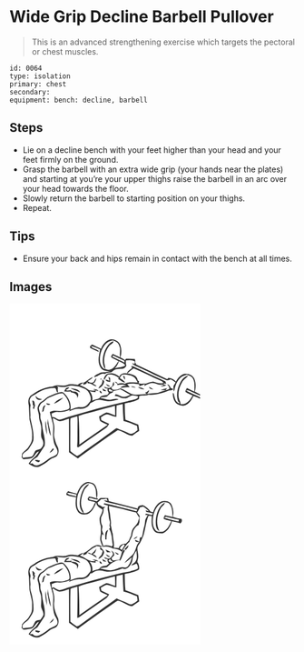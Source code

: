 # Wide Grip Decline Barbell Pullover
> This is an advanced strengthening exercise which targets the pectoral or chest muscles.

``` 
id: 0064 
type: isolation 
primary: chest 
secondary:  
equipment: bench: decline, barbell 
``` 

## Steps

 - Lie on a decline bench with your feet higher than your head and your feet firmly on the ground.
 - Grasp the barbell with an extra wide grip (your hands near the plates) and starting at you’re your upper thighs raise the barbell in an arc over your head towards the floor.
 - Slowly return the barbell to starting position on your thighs.
 - Repeat.

## Tips

 - Ensure your back and hips remain in contact with the bench at all times.

## Images

<svg width="336" height="300" viewBox="0 0 252 225" xmlns="http://www.w3.org/2000/svg">
  <g fill="#FFF">
    <path d="M0 0h252v119.81c-2.3-1.3-4.67-2.48-7.01-3.68 1.68-5.46 1.55-11.41-.49-16.74-1.94-5.03-7.97-7.35-13.02-6.76-5.32 1.14-9 5.7-11.45 10.27-2.64-2.86-6.13-4.7-10.06-4.81-.35.41-1.06 1.22-1.42 1.63-13.71-6.24-27.23-12.85-40.9-19.2-.71-1.39-1.44-2.78-2.18-4.15.01.77.04 2.32.06 3.09-1.18-.24-2.36-.47-3.54-.7 2.61 3.16 6.68 4.21 10.22 5.91 4.6 2.17 9.36 4.01 13.87 6.37 6.73 3.81 13.96 6.62 20.97 9.88 2.03 1.17 4.14-.43 6.13-.89 2.23 1.19 4.35 2.57 6.42 4.02-.85 1.55-1.71 3.1-2.74 4.54-.22 2.47-.01 4.94.23 7.4l1.08-1.96c.99-6.18 3.54-12.34 8.3-16.55 2.3-2.09 5.38-2.85 8.25-3.79 2.69 1.37 6.18 2.04 7.63 5.01 3.11 5.27 2.14 11.6 2.03 17.42-3.26-1.57-6.54-3.11-9.79-4.69-.88 1.53-2.13 3.06-1.95 4.94 2.91 2.05 6.25 3.36 9.49 4.77-3.07 5.93-8.21 12.66-15.77 11.54-.36-1.4-.68-2.82-1.08-4.21-3.79-7.72-1.36-17.08 2.7-24.21 1.84-3.87 5.88-5.78 8.38-9.11-4.89.63-8.14 4.72-10.39 8.75-4.2 7.56-5.99 16.89-3.01 25.21.92.72 1.74 1.56 2 2.74-6.22-1.62-6.41-8.65-8.04-13.61l-.99-.24c.03 5.18 1.08 11.16 5.54 14.42 3.24 1.6 7.1 3.19 10.7 1.76 5.45-2.06 8.84-7.19 11-12.36 2.98 1.12 5.95 2.27 8.83 3.64V225H0V0m120.99 59.54c-4.06-1.6-7.84-3.82-11.87-5.45-.93.71-1.77 1.51-2.63 2.3l.08 2.08c3.64 1.77 7.31 3.46 11 5.13.16-.13.47-.41.63-.54-2.42-3.43-8.17-2.82-10.43-6.79 4.36.21 8.06 2.74 12.04 4.25-.91 3.5-1.33 7.1-1.95 10.66-.47 5.65.42 12.16 5.12 15.94 3.76 1.95 7.98 2.58 12.11 1.58-2.97.86-6.04 1.37-9.08 1.92-2.38.11-4.9-.12-7.04 1.13-2.64 1.45-5.88 2.45-7.41 5.25 5.38-.13 8.92-6.2 14.56-4.2 3.06-2.42 7.51-.59 10.2-3.48 3.63-3.6 9.17-2.98 13.83-3.38 1.9-.62 3.49-2.15 4.38-3.93-.66-2.27-.85-4.62-.59-6.97 4.23-.7 9.1-.95 12.65 1.89-.21-.97-.61-2.92-.81-3.89-3.87-.13-7.75-.37-11.63-.22-.4.44-1.21 1.32-1.62 1.76-1.75-1.46-3.77-2.53-5.83-3.49 1.66-5.41 1.5-11.33-.37-16.67-1.7-5.04-7.49-7.37-12.43-7.34-6.29 1.27-10.57 6.83-12.91 12.46m39.91 23.05c.3.6.9 1.8 1.2 2.39-2.46 2.18-6.05 3.69-6.8 7.22-3.74-.74-8.87.12-9.92 4.43-4.58-4.19-12.09-6.45-17.65-2.91-1.36 1.92-3.97 4.61-2.38 7.06 1.65-2.24 2.5-5.23 4.77-6.94 5.22-1.15 10.72.95 14.59 4.47-.34.28-1.02.83-1.36 1.11 3.29 1.4 5.71 4.61 9.44 4.91-1.3-3.03-4.46-4.4-7.02-6.14 1.15-2 2.34-5.04 5.21-4.61 4.97.14 10.41.77 14.37 4.09 1.79 1.77 2.9 4.1 4.01 6.33-5.62.39-11.73-1.24-16.86 1.76-3.11-1.15-6.37-.68-9.46.27-.2-2.25-2.27-2.74-4.12-2.98 1.13.91 2.32 1.74 3.55 2.53.02.48.05 1.45.06 1.93 4-.52 8.73-1.34 12.22 1.12-3.1-.92-6.19.1-8.33 2.45 4.19-.25 8.31-1.26 12.54-.78-1.07-1.39-2.23-2.7-3.38-4.02 5.26-1.4 10.79-.7 16.07.22l-.2 2.5c2.47-.85 4.96-1.68 7.35-2.75-.13.62-.39 1.88-.52 2.5 3.06-1.7 6.2-3.49 9.75-3.86 4.74-.91 8.86 3.5 13.65 1.86.75.37 1.49.76 2.22 1.16-1.1.16-3.3.49-4.4.66 2.5 1.97 5.73-.04 8.2-1.1-1.61-.28-3.23-.55-4.68-1.35l2.29-.67 2.05.45c-.45-1.11-.88-2.22-1.29-3.34-13.9-6.24-27.62-12.85-41.42-19.29-1.15-.65-2.48-.66-3.75-.68m-10.72 12.58c.6 1.85.89 3.98 2.67 5.12-.17-1.45-.41-2.88-.67-4.31-.5-.2-1.5-.61-2-.81m-52.22 9.02c-.15.74-.45 2.22-.61 2.97 1.41-.47 2.81-.93 4.23-1.38.37-.69 1.11-2.08 1.48-2.78l.24 2.28c4.6-.89 7.57 3.49 11.84 3.89-1-2.09-3.48-2.44-4.95-3.85.56-.25 1.67-.74 2.23-.99 1.2-1.77 1.98-3.78 2.5-5.86-1.6 1.19-2.58 2.92-3.35 4.71-2.53 2.52-5.82 1.07-8.11-.97 2.62-1.24 5.02-2.97 6.86-5.23-4.67 1.36-7.81 5.54-12.36 7.21m32.82-7.72c.41 1.77.84 3.54 1.29 5.3-1.69-.58-3.33-1.35-5.11-1.65.73 2.77 3.74 3.04 6.12 3.33 0-1.78-.02-3.55-.04-5.32-.57-.42-1.7-1.25-2.26-1.66m-10.51 2.64c.12 3.34 2.96-1.52 0 0m2.48.82c.49 2.37-.24 4.67-1.26 6.77-1.48 1.64-3.54 2.96-3.79 5.36 3.36-1.71 6.25-4.32 7.27-8.07.89-1.9-1.12-2.98-2.22-4.06m-32.55 7.25c-4.7-.4-9.63-1.72-14.17.24-6.23 2.18-13.19-1.48-19.06 2.14-5.42.17-10.58 1.97-15.6 3.87-5.07 1.88-9.1 5.58-13.74 8.23-3.03 3.45-3.35 8.62-2.06 12.91.41 6.17.44 12.4.89 18.58 1.41 7.59 4.15 15.04 3.34 22.88.51 5.65-2.77 10.51-5.9 14.88-2.44 2.47-5.39 4.44-7.37 7.37-.1 1.58-.25 3.16-.44 4.74.76.82 1.53 1.64 2.31 2.46 3.49-.46 7.03-.73 10.45-1.57 4.7-1.31 5.1-7.69 9.9-8.97-2.72 6.92-10.19 9.9-13.47 16.36 3.33 1.89 6.66 4.53 10.7 4.31 3.45.36 6.04-2.22 8.93-3.62 3.49-1.71 6.27-4.48 9.4-6.73 2.44-1.76 5.67-2 8.01-3.89 3.31-3.62 3.27-9.44.81-13.52-1.92-3.43-2.76-7.3-3.81-11.05-1.37-4.87.55-9.87-.21-14.8-.18-3.68-1.79-7.15-1.92-10.82 3.63.98 6.69 4.59 10.8 3.89 3.62-.7 7.02-2.24 10.58-3.2.05 14.73.09 29.46.06 44.19 3.86 2.89 7.91 5.53 11.8 8.38 1.85-1.78 3.91-3.31 6.01-4.79 15.45-10.99 30.8-22.17 46.62-32.61 6.85.96 12.23 6.83 19.22 7.34 2.94-2.26 6.09-4.24 9.17-6.3-.16-2.8-.6-5.56-1.15-8.3-5.64-2.28-11.32-4.46-17-6.62-.78-7.08-.73-14.21-.92-21.32 6.42-1.43 13.22-2.34 18.85-5.98.06-1.23.11-2.46.16-3.69 3.94-1.96 8.52.15 12.36-1.96 9.42.96 18.74-2.11 27.38-5.56 1.56-.18 3.23-.1 4.66-.86 1.25-1.9-1.29-1.72-2.48-2.18-1.21-2.03-1.92-4.95-4.78-5.08.71.97 1.44 1.93 2.18 2.87.22.74.65 2.23.86 2.98a143.7 143.7 0 0 1-5.19 2.07c.63-.95 1.28-1.88 1.95-2.8-2.84.76-5.68 1.5-8.49 2.38 2.24.72 4.64-.45 6.8.61-3.6.7-7.02 2.04-10.53 3.03-4.77.41-9.54.85-14.3 1.35 1.51-1.22 2.61-2.81 2.85-4.77-1.73 1.34-3.39 2.82-5.49 3.52.66.43 1.99 1.29 2.66 1.71-6.87-.45-13.89 1.84-20.61-.31-4.84-2.44-9.36-5.49-14.45-7.43-3.35 1.71-7.02 2.53-10.75 1.67-.52-1-1.03-2-1.54-3.01 1.82-.28 2.63-1.98 3.82-3.12-.07-1.41-.18-2.83-.34-4.23-1.41 1.55-1.6 3.68-1.93 5.64-1.09.73-2.14 1.49-3.2 2.25-2.64 1.51-5.37-1.09-8.13-1.1 1.29 1.58 3.03 2.48 5.11 2.28-.79 2.07 0 4.12 1.64 5.52-.73.97-1.43 1.95-2.12 2.94-3.69.56-8.61.39-10.49 4.32-2.89 1.63-6.52 1.49-9.47 3.17.97-4.52-.73-8.94-3.41-12.51 2.55.61 5.12 1.22 7.75 1.29.06-.58.2-1.73.27-2.31.94.17 2.84.5 3.78.67-1.85-2.09-4.96-3.04-7.59-1.94l3.79.91c-2.66 1.71-5.73.13-8.6.11-3.88-2.72-8-5.14-12.43-6.87 1.73-.89 3.39-1.89 4.93-3.09-2.89-.22-5.48 1.1-7.66 2.85m37.28-1.28c1.05 2.05 3.06 4.27 5.54 3-1.81-1.07-3.64-2.1-5.54-3m33.03 3.48c1.75 1.49 4.18 1.25 6.32 1.46-1.74-1.65-4.08-1.72-6.32-1.46m9.38.74c2.18 2.3 5.3 3.16 8.42 2.86-2.44-1.8-5.53-2.23-8.42-2.86m14.5-.33c.67 2.79 3.61 3.13 5.98 3.37-1.87-1.34-3.88-2.45-5.98-3.37m-61.68 2.22c.43 1.01.87 2.02 1.31 3.03 1.41.21 2.83.4 4.25.54-1.57-1.58-3.59-2.57-5.56-3.57m-3.63 3.08c-.38 1.45 1.35 3.51 2.86 3.26.56-1.41-1.44-3.52-2.86-3.26z"/>
    <path d="M136.26 48.56c3.95.91 8.09 3.14 8.91 7.49 2.22 4.78-.14 9.91 1.14 14.81-3.32-1.38-6.57-2.92-9.82-4.46-1.13 1.37-2.84 2.82-1.71 4.72 2.92 1.87 6.16 3.2 9.25 4.75-2.98 4.28-5.56 9.64-11.03 11.16-2.2 1.04-4.38-.19-6.47-.85.19-2.53-.68-4.93-1.15-7.38-1.05-8.14 1.46-16.54 6.46-22.99 1.74-2.3 5.56-2.99 5.69-6.3-6.01 1.86-9.22 7.67-11.71 12.99-2.89 7.62-4.24 17 .63 24.12-4.52-1.46-6.39-6.34-6.85-10.65-.65-7.77 1.78-15.76 6.66-21.85 2.56-2.9 6.11-5.08 10-5.56z"/>
    <path d="M136.55 70.32c-1.66-1.59 1.09-2.03 2.08-1.19 4.35 2.16 8.75 4.24 13.22 6.17.04.63.14 1.87.18 2.5-5.07-2.67-10.4-4.83-15.48-7.48zM144.57 75.98c2.95 1.62 6.6 2.45 8.48 5.51-4.16 2.78-9.4 2.15-13.9 4.04 2.55-2.68 4.62-5.9 5.42-9.55zM155.76 92.14c2.62-2.43 5.35-4.78 8.42-6.63 12.16 4.99 23.84 11.15 35.92 16.37 1.44.51 2.61 1.48 3.32 2.84-4.63 1.58-9-.59-13.39-1.76-3.25.4-6.43 1.33-9.43 2.64-3.34-.4-6.75.77-9.96-.59.73-1.53 1.25-3.14-1.14-3.39-.23-7.05-8.28-8.45-13.74-9.48zM77.33 108.96c4.75-1.84 9.89-.08 14.71.56 4.27 1.88 9.64 2.75 12.25 7.05 2.2 3.58 4.18 7.94 2.53 12.15-2.14 2.2-3.64 5.09-6.39 6.64-3.18 2.05-7.09.91-10.61 1.58-3.18.73-6.22 1.97-9.29 3.07 1.45-7.44-1.96-15.03-6.98-20.41-1.3-1.44-2.83-3.25-4.98-2.99-5.74.81-10.96 3.49-16.25 5.69-3.9 1.5-6.25 5.24-9.97 7.04-3.29 1.58-4.62 5.34-5.38 8.65.11 3.8 2.18 7.24 2.01 11.07.01 5.51 3.09 10.46 3.05 15.97 0 4.62-1.38 9.57 1.05 13.84 2.03 3.36 2.48 7.75-.43 10.76-1.41 3.63-5.8 2.59-8.46 4.59-1.74 2.36-2.24 5.54-4.48 7.55-3.94 1.25-8.18.92-12.23 1.64-.1-1.33-.3-2.65-.23-3.99 1.92-3.71 6.61-4.79 8.66-8.39 1.98-3.41 4.57-6.57 5.67-10.4 1.04-10.42-2.2-20.52-4.19-30.6.75-5.37-.94-10.72.51-16.03-.92-3-2.2-6.18-.35-9.14 1.11-3.01 4.72-3.59 7-5.46 7.34-5.19 16.3-8.19 25.32-7.96 2.6 1.21 1.41 5.12 4.22 6.07.01-1.8-.14-3.59-.45-5.37.24-.21.71-.64.95-.85-.47-.49-1.41-1.48-1.88-1.97 4.81.42 10.01 1.71 14.62-.36m-2.12 2.15c-1.57 1.18-2.17 3.14-2.98 4.84 2.87.16 5.75.2 8.63 0l.48 1.16c4.4.2 9.23 2.95 8.23 8 .95-2.34 2.61-5.6-.01-7.51-2.19-2.82-6.77-.14-8.39-3.4-2.19.04-4.78 1.27-6.62-.47 1.92-.5 3.65-1.42 4.57-3.25-1.31.16-2.63.29-3.91.63m5.53.5c3.82 2.62 8.55 3.54 12.7 5.59-1.98-4.81-8.33-4.67-12.7-5.59m-46.17 10.04c-.31 4.37 4.81 7.21 8.23 4.31-3.3-.3-6.33-1.45-8.23-4.31m-4.48 6.28c.35 2.13.81 4.26.79 6.44.28-.05.84-.13 1.12-.17-.46 1.66-1.89 4.15.36 5.18.45-1.71.88-3.42 1.35-5.12-.11-.36-.34-1.08-.46-1.44.06-2.02-.61-5.02-3.16-4.89zM131.42 113.13c.39-.05 1.16-.16 1.54-.21 1.26.83 2.54 1.64 3.84 2.41-1.9 1.43-6.95 1.01-5.38-2.2z"/>
    <path d="M137.21 115.38c2.95-.96 6.25-.82 8.96-2.49 4.69 2.23 8.94 5.25 13.58 7.57-2.85 1.12-5.63 2.96-8.84 2.5-3.94.18-6.92-3.08-10.8-3.28-.25.54-.75 1.62-1.01 2.16 4.64-.5 8.19 3.55 12.85 3.08 4.69.95 7.55-4.71 12.16-3.68 1.91.22 3.78.63 5.66 1l-.24 2.26c-4.02 2.78-9.09 2.65-13.56 4.27-25.91 5.62-51.49 12.72-76.87 20.37-4.37 1.38-8.58 3.48-13.17 4.01-3.51-.3-5.98-4.07-9.68-3.35-.28-1.55-.51-3.11-.72-4.67 2.75-.97 5.49-2.49 8.51-2.15 5.41.46 10.87-.62 15.76-2.95l-.88 2.12c4.39-2.09 9.12-3.58 14.04-3.29 5.39.16 11.73-2.08 13.77-7.48 3.33-.8 5.68-3.74 9.22-4 5.12-1.57 9.88 1.87 14.99 1.43 4.54.08 8.87-1.38 13.26-2.31-3.27-1.84-6.83-.04-10.23.25-4.73.8-9.12-1.68-13.78-1.99 1.13-1.85 4.75-1.08 6.85-1.74 2.25.22 3.16-2.06 4.71-3.19 1.36-1.24 3.11-1.89 4.78-2.58l.68-1.87zM233.28 114.56c2.94-.94 5.56.89 8.1 2.06 3.45 1.76 7.07 3.13 10.62 4.68v2.38c-6.16-3.21-12.73-5.6-18.72-9.12z"/>
    <path d="M52.06 124.1c5.93-2.44 11.71-5.82 18.32-5.85 4.74 4.71 8.67 10.95 8.92 17.77.58 3.73-3.85 3.94-6.38 4.88-6.46 2.27-13.66-1.57-19.73 2.12 1.17 5.45 3.05 10.72 4.21 16.17 1.12 5.2-.32 10.48.18 15.72.34 4.42.7 8.99 2.91 12.95 1.65 3.23 4.36 6.98 2.18 10.65-3.13 3.37-8.19 3.8-11.63 6.8-3.08 2.68-6.51 4.87-10.21 6.59-3.12 2.01-8.03 2.51-10.23-1.04-.84.09-2.52.27-3.36.35 1.76-4.27 6.2-6.49 9.78-9.05 3.08-4.88 6.2-9.74 9.4-14.55 1.69-9.78-2.95-18.92-3.39-28.57.02-2.52-1.42-4.66-2.04-7.03-.36-2.18-.17-4.4-.11-6.59-1.2-2.57-1.86-5.32-2.1-8.13 1.39-2.36 2-5.52 4.66-6.83 3.3-1.55 5.28-4.9 8.62-6.36m6.62 7.9c4.84-1.23 8.78-4.71 12.5-7.89-4.77 1.29-9.46 3.96-12.5 7.89m-10.16-.33c.72 2.61 3.9 2.56 5.59 1.01-1.84-.39-3.66-1.32-5.59-1.01M43 143c.51-.28 1.51-.83 2.02-1.1.43-2.77 1.1-5.49 2.68-7.85-4.46.48-3.51 5.77-4.7 8.95m7.87 9.01c-.27 1.95-.48 3.9-.65 5.86 1.48 5.56 1.25 11.8 4.48 16.76-.73-7.62-3.51-14.92-3.83-22.62m-3.4 2.61c-.6 6.25.36 12.51 2.16 18.49-.31-6.18-.78-12.47-2.16-18.49m9.75 36.51c-1.35 1.99-2.92 3.81-4.39 5.72 2.53-.86 4.38-2.79 5.86-4.94-.37-.2-1.1-.59-1.47-.78m-23.42 15.2c.39 2.17 2.86 2.23 4.42 3.15.81-.7 1.63-1.41 2.44-2.13-2.23-.7-4.53-1.11-6.86-1.02zM141.63 134.53c2.61-.86 5.32-1.35 7.98-2.02.25 7.46.6 14.93 1.15 22.36 6.2 1.24 11.86 4.26 17.81 6.34.24 1.91.63 3.82.64 5.76-3.33 2.43-7.6 6.72-11.92 3.9-4.74-2.58-10.04-3.81-14.83-6.27-1.07-.75-2.1.39-2.96.9-13.48 9.94-27.09 19.69-40.82 29.27-3.16 2.18-5.85 5.18-9.67 6.23-2.83-2.13-5.98-3.89-8.51-6.37-.37-9.85 0-19.75-.11-29.62.12-4.47-.3-8.97.26-13.42 2.7-1.65 5.98-1.99 8.95-2.98.73 5.11.22 10.27.28 15.41-.19 8.38.19 16.77-.52 25.13l1.78.32c12.08-8.75 24.46-17.1 36.7-25.64 1.94-1.19 2.75-3.39 3.86-5.25-3.54-1.46-6.96-3.14-10.39-4.81-.18-1.24-.32-2.47-.42-3.7 2.51-1.58 5.06-3.61 8.07-3.99 4.18.78 8.03 2.91 12.32 3.31.16-4.95-.04-9.92.35-14.86z"/>
    <path d="M117.57 140.79c7.23-2.04 14.6-3.6 21.76-5.89.35 4.22.33 8.45.35 12.68-3.83-1.28-7.52-3.37-11.54-3.87-3.41 1.35-6.41 3.52-9.64 5.22.31 2.01.44 4.1 1.28 5.98 3.02 2.26 6.71 3.39 10.05 5.07-12.49 8.68-25 17.32-37.47 26.03-.06-12.58-.03-25.16-1.11-37.7 8.51-3.41 17.59-4.84 26.32-7.52z"/>
  </g>
  <g fill="#333">
    <path d="M120.99 59.54c2.34-5.63 6.62-11.19 12.91-12.46 4.94-.03 10.73 2.3 12.43 7.34 1.87 5.34 2.03 11.26.37 16.67 2.06.96 4.08 2.03 5.83 3.49.41-.44 1.22-1.32 1.62-1.76 3.88-.15 7.76.09 11.63.22.2.97.6 2.92.81 3.89-3.55-2.84-8.42-2.59-12.65-1.89-.26 2.35-.07 4.7.59 6.97-.89 1.78-2.48 3.31-4.38 3.93-4.66.4-10.2-.22-13.83 3.38-2.69 2.89-7.14 1.06-10.2 3.48-5.64-2-9.18 4.07-14.56 4.2 1.53-2.8 4.77-3.8 7.41-5.25 2.14-1.25 4.66-1.02 7.04-1.13 3.04-.55 6.11-1.06 9.08-1.92-4.13 1-8.35.37-12.11-1.58-4.7-3.78-5.59-10.29-5.12-15.94.62-3.56 1.04-7.16 1.95-10.66-3.98-1.51-7.68-4.04-12.04-4.25 2.26 3.97 8.01 3.36 10.43 6.79-.16.13-.47.41-.63.54-3.69-1.67-7.36-3.36-11-5.13l-.08-2.08c.86-.79 1.7-1.59 2.63-2.3 4.03 1.63 7.81 3.85 11.87 5.45m15.27-10.98c-3.89.48-7.44 2.66-10 5.56-4.88 6.09-7.31 14.08-6.66 21.85.46 4.31 2.33 9.19 6.85 10.65-4.87-7.12-3.52-16.5-.63-24.12 2.49-5.32 5.7-11.13 11.71-12.99-.13 3.31-3.95 4-5.69 6.3-5 6.45-7.51 14.85-6.46 22.99.47 2.45 1.34 4.85 1.15 7.38 2.09.66 4.27 1.89 6.47.85 5.47-1.52 8.05-6.88 11.03-11.16-3.09-1.55-6.33-2.88-9.25-4.75-1.13-1.9.58-3.35 1.71-4.72 3.25 1.54 6.5 3.08 9.82 4.46-1.28-4.9 1.08-10.03-1.14-14.81-.82-4.35-4.96-6.58-8.91-7.49m.29 21.76c5.08 2.65 10.41 4.81 15.48 7.48-.04-.63-.14-1.87-.18-2.5-4.47-1.93-8.87-4.01-13.22-6.17-.99-.84-3.74-.4-2.08 1.19m8.02 5.66c-.8 3.65-2.87 6.87-5.42 9.55 4.5-1.89 9.74-1.26 13.9-4.04-1.88-3.06-5.53-3.89-8.48-5.51z"/>
    <path d="M165.47 76.37c.74 1.37 1.47 2.76 2.18 4.15 13.67 6.35 27.19 12.96 40.9 19.2.36-.41 1.07-1.22 1.42-1.63 3.93.11 7.42 1.95 10.06 4.81 2.45-4.57 6.13-9.13 11.45-10.27 5.05-.59 11.08 1.73 13.02 6.76 2.04 5.33 2.17 11.28.49 16.74 2.34 1.2 4.71 2.38 7.01 3.68v1.49c-3.55-1.55-7.17-2.92-10.62-4.68-2.54-1.17-5.16-3-8.1-2.06 5.99 3.52 12.56 5.91 18.72 9.12v1.78c-2.88-1.37-5.85-2.52-8.83-3.64-2.16 5.17-5.55 10.3-11 12.36-3.6 1.43-7.46-.16-10.7-1.76-4.46-3.26-5.51-9.24-5.54-14.42l.99.24c1.63 4.96 1.82 11.99 8.04 13.61-.26-1.18-1.08-2.02-2-2.74-2.98-8.32-1.19-17.65 3.01-25.21 2.25-4.03 5.5-8.12 10.39-8.75-2.5 3.33-6.54 5.24-8.38 9.11-4.06 7.13-6.49 16.49-2.7 24.21.4 1.39.72 2.81 1.08 4.21 7.56 1.12 12.7-5.61 15.77-11.54-3.24-1.41-6.58-2.72-9.49-4.77-.18-1.88 1.07-3.41 1.95-4.94 3.25 1.58 6.53 3.12 9.79 4.69.11-5.82 1.08-12.15-2.03-17.42-1.45-2.97-4.94-3.64-7.63-5.01-2.87.94-5.95 1.7-8.25 3.79-4.76 4.21-7.31 10.37-8.3 16.55l-1.08 1.96c-.24-2.46-.45-4.93-.23-7.4 1.03-1.44 1.89-2.99 2.74-4.54-2.07-1.45-4.19-2.83-6.42-4.02-1.99.46-4.1 2.06-6.13.89-7.01-3.26-14.24-6.07-20.97-9.88-4.51-2.36-9.27-4.2-13.87-6.37-3.54-1.7-7.61-2.75-10.22-5.91 1.18.23 2.36.46 3.54.7-.02-.77-.05-2.32-.06-3.09z"/>
    <path d="M160.9 82.59c1.27.02 2.6.03 3.75.68 13.8 6.44 27.52 13.05 41.42 19.29.41 1.12.84 2.23 1.29 3.34l-2.05-.45-2.29.67c1.45.8 3.07 1.07 4.68 1.35-2.47 1.06-5.7 3.07-8.2 1.1 1.1-.17 3.3-.5 4.4-.66-.73-.4-1.47-.79-2.22-1.16-4.79 1.64-8.91-2.77-13.65-1.86-3.55.37-6.69 2.16-9.75 3.86.13-.62.39-1.88.52-2.5-2.39 1.07-4.88 1.9-7.35 2.75l.2-2.5c-5.28-.92-10.81-1.62-16.07-.22 1.15 1.32 2.31 2.63 3.38 4.02-4.23-.48-8.35.53-12.54.78 2.14-2.35 5.23-3.37 8.33-2.45-3.49-2.46-8.22-1.64-12.22-1.12-.01-.48-.04-1.45-.06-1.93-1.23-.79-2.42-1.62-3.55-2.53 1.85.24 3.92.73 4.12 2.98 3.09-.95 6.35-1.42 9.46-.27 5.13-3 11.24-1.37 16.86-1.76-1.11-2.23-2.22-4.56-4.01-6.33-3.96-3.32-9.4-3.95-14.37-4.09-2.87-.43-4.06 2.61-5.21 4.61 2.56 1.74 5.72 3.11 7.02 6.14-3.73-.3-6.15-3.51-9.44-4.91.34-.28 1.02-.83 1.36-1.11-3.87-3.52-9.37-5.62-14.59-4.47-2.27 1.71-3.12 4.7-4.77 6.94-1.59-2.45 1.02-5.14 2.38-7.06 5.56-3.54 13.07-1.28 17.65 2.91 1.05-4.31 6.18-5.17 9.92-4.43.75-3.53 4.34-5.04 6.8-7.22-.3-.59-.9-1.79-1.2-2.39m-5.14 9.55c5.46 1.03 13.51 2.43 13.74 9.48 2.39.25 1.87 1.86 1.14 3.39 3.21 1.36 6.62.19 9.96.59 3-1.31 6.18-2.24 9.43-2.64 4.39 1.17 8.76 3.34 13.39 1.76-.71-1.36-1.88-2.33-3.32-2.84-12.08-5.22-23.76-11.38-35.92-16.37-3.07 1.85-5.8 4.2-8.42 6.63z"/>
    <path d="M150.18 95.17c.5.2 1.5.61 2 .81.26 1.43.5 2.86.67 4.31-1.78-1.14-2.07-3.27-2.67-5.12zM97.96 104.19c4.55-1.67 7.69-5.85 12.36-7.21-1.84 2.26-4.24 3.99-6.86 5.23 2.29 2.04 5.58 3.49 8.11.97.77-1.79 1.75-3.52 3.35-4.71-.52 2.08-1.3 4.09-2.5 5.86-.56.25-1.67.74-2.23.99 1.47 1.41 3.95 1.76 4.95 3.85-4.27-.4-7.24-4.78-11.84-3.89l-.24-2.28c-.37.7-1.11 2.09-1.48 2.78-1.42.45-2.82.91-4.23 1.38.16-.75.46-2.23.61-2.97zM130.78 96.47c.56.41 1.69 1.24 2.26 1.66.02 1.77.04 3.54.04 5.32-2.38-.29-5.39-.56-6.12-3.33 1.78.3 3.42 1.07 5.11 1.65-.45-1.76-.88-3.53-1.29-5.3zM120.27 99.11c2.96-1.52.12 3.34 0 0zM122.75 99.93c1.1 1.08 3.11 2.16 2.22 4.06-1.02 3.75-3.91 6.36-7.27 8.07.25-2.4 2.31-3.72 3.79-5.36 1.02-2.1 1.75-4.4 1.26-6.77z"/>
    <path d="M90.2 107.18c2.18-1.75 4.77-3.07 7.66-2.85-1.54 1.2-3.2 2.2-4.93 3.09 4.43 1.73 8.55 4.15 12.43 6.87 2.87.02 5.94 1.6 8.6-.11l-3.79-.91c2.63-1.1 5.74-.15 7.59 1.94-.94-.17-2.84-.5-3.78-.67-.07.58-.21 1.73-.27 2.31-2.63-.07-5.2-.68-7.75-1.29 2.68 3.57 4.38 7.99 3.41 12.51 2.95-1.68 6.58-1.54 9.47-3.17 1.88-3.93 6.8-3.76 10.49-4.32.69-.99 1.39-1.97 2.12-2.94-1.64-1.4-2.43-3.45-1.64-5.52-2.08.2-3.82-.7-5.11-2.28 2.76.01 5.49 2.61 8.13 1.1 1.06-.76 2.11-1.52 3.2-2.25.33-1.96.52-4.09 1.93-5.64.16 1.4.27 2.82.34 4.23-1.19 1.14-2 2.84-3.82 3.12.51 1.01 1.02 2.01 1.54 3.01 3.73.86 7.4.04 10.75-1.67 5.09 1.94 9.61 4.99 14.45 7.43 6.72 2.15 13.74-.14 20.61.31-.67-.42-2-1.28-2.66-1.71 2.1-.7 3.76-2.18 5.49-3.52-.24 1.96-1.34 3.55-2.85 4.77 4.76-.5 9.53-.94 14.3-1.35 3.51-.99 6.93-2.33 10.53-3.03-2.16-1.06-4.56.11-6.8-.61 2.81-.88 5.65-1.62 8.49-2.38-.67.92-1.32 1.85-1.95 2.8a143.7 143.7 0 0 0 5.19-2.07c-.21-.75-.64-2.24-.86-2.98-.74-.94-1.47-1.9-2.18-2.87 2.86.13 3.57 3.05 4.78 5.08 1.19.46 3.73.28 2.48 2.18-1.43.76-3.1.68-4.66.86-8.64 3.45-17.96 6.52-27.38 5.56-3.84 2.11-8.42 0-12.36 1.96-.05 1.23-.1 2.46-.16 3.69-5.63 3.64-12.43 4.55-18.85 5.98.19 7.11.14 14.24.92 21.32 5.68 2.16 11.36 4.34 17 6.62.55 2.74.99 5.5 1.15 8.3-3.08 2.06-6.23 4.04-9.17 6.3-6.99-.51-12.37-6.38-19.22-7.34-15.82 10.44-31.17 21.62-46.62 32.61-2.1 1.48-4.16 3.01-6.01 4.79-3.89-2.85-7.94-5.49-11.8-8.38.03-14.73-.01-29.46-.06-44.19-3.56.96-6.96 2.5-10.58 3.2-4.11.7-7.17-2.91-10.8-3.89.13 3.67 1.74 7.14 1.92 10.82.76 4.93-1.16 9.93.21 14.8 1.05 3.75 1.89 7.62 3.81 11.05 2.46 4.08 2.5 9.9-.81 13.52-2.34 1.89-5.57 2.13-8.01 3.89-3.13 2.25-5.91 5.02-9.4 6.73-2.89 1.4-5.48 3.98-8.93 3.62-4.04.22-7.37-2.42-10.7-4.31 3.28-6.46 10.75-9.44 13.47-16.36-4.8 1.28-5.2 7.66-9.9 8.97-3.42.84-6.96 1.11-10.45 1.57-.78-.82-1.55-1.64-2.31-2.46.19-1.58.34-3.16.44-4.74 1.98-2.93 4.93-4.9 7.37-7.37 3.13-4.37 6.41-9.23 5.9-14.88.81-7.84-1.93-15.29-3.34-22.88-.45-6.18-.48-12.41-.89-18.58-1.29-4.29-.97-9.46 2.06-12.91 4.64-2.65 8.67-6.35 13.74-8.23 5.02-1.9 10.18-3.7 15.6-3.87 5.87-3.62 12.83.04 19.06-2.14 4.54-1.96 9.47-.64 14.17-.24m-12.87 1.78c-4.61 2.07-9.81.78-14.62.36.47.49 1.41 1.48 1.88 1.97-.24.21-.71.64-.95.85.31 1.78.46 3.57.45 5.37-2.81-.95-1.62-4.86-4.22-6.07-9.02-.23-17.98 2.77-25.32 7.96-2.28 1.87-5.89 2.45-7 5.46-1.85 2.96-.57 6.14.35 9.14-1.45 5.31.24 10.66-.51 16.03 1.99 10.08 5.23 20.18 4.19 30.6-1.1 3.83-3.69 6.99-5.67 10.4-2.05 3.6-6.74 4.68-8.66 8.39-.07 1.34.13 2.66.23 3.99 4.05-.72 8.29-.39 12.23-1.64 2.24-2.01 2.74-5.19 4.48-7.55 2.66-2 7.05-.96 8.46-4.59 2.91-3.01 2.46-7.4.43-10.76-2.43-4.27-1.05-9.22-1.05-13.84.04-5.51-3.04-10.46-3.05-15.97.17-3.83-1.9-7.27-2.01-11.07.76-3.31 2.09-7.07 5.38-8.65 3.72-1.8 6.07-5.54 9.97-7.04 5.29-2.2 10.51-4.88 16.25-5.69 2.15-.26 3.68 1.55 4.98 2.99 5.02 5.38 8.43 12.97 6.98 20.41 3.07-1.1 6.11-2.34 9.29-3.07 3.52-.67 7.43.47 10.61-1.58 2.75-1.55 4.25-4.44 6.39-6.64 1.65-4.21-.33-8.57-2.53-12.15-2.61-4.3-7.98-5.17-12.25-7.05-4.82-.64-9.96-2.4-14.71-.56m54.09 4.17c-1.57 3.21 3.48 3.63 5.38 2.2-1.3-.77-2.58-1.58-3.84-2.41-.38.05-1.15.16-1.54.21m5.79 2.25l-.68 1.87c-1.67.69-3.42 1.34-4.78 2.58-1.55 1.13-2.46 3.41-4.71 3.19-2.1.66-5.72-.11-6.85 1.74 4.66.31 9.05 2.79 13.78 1.99 3.4-.29 6.96-2.09 10.23-.25-4.39.93-8.72 2.39-13.26 2.31-5.11.44-9.87-3-14.99-1.43-3.54.26-5.89 3.2-9.22 4-2.04 5.4-8.38 7.64-13.77 7.48-4.92-.29-9.65 1.2-14.04 3.29l.88-2.12c-4.89 2.33-10.35 3.41-15.76 2.95-3.02-.34-5.76 1.18-8.51 2.15.21 1.56.44 3.12.72 4.67 3.7-.72 6.17 3.05 9.68 3.35 4.59-.53 8.8-2.63 13.17-4.01 25.38-7.65 50.96-14.75 76.87-20.37 4.47-1.62 9.54-1.49 13.56-4.27l.24-2.26c-1.88-.37-3.75-.78-5.66-1-4.61-1.03-7.47 4.63-12.16 3.68-4.66.47-8.21-3.58-12.85-3.08.26-.54.76-1.62 1.01-2.16 3.88.2 6.86 3.46 10.8 3.28 3.21.46 5.99-1.38 8.84-2.5-4.64-2.32-8.89-5.34-13.58-7.57-2.71 1.67-6.01 1.53-8.96 2.49m-85.15 8.72c-3.34 1.46-5.32 4.81-8.62 6.36-2.66 1.31-3.27 4.47-4.66 6.83.24 2.81.9 5.56 2.1 8.13-.06 2.19-.25 4.41.11 6.59.62 2.37 2.06 4.51 2.04 7.03.44 9.65 5.08 18.79 3.39 28.57-3.2 4.81-6.32 9.67-9.4 14.55-3.58 2.56-8.02 4.78-9.78 9.05.84-.08 2.52-.26 3.36-.35 2.2 3.55 7.11 3.05 10.23 1.04 3.7-1.72 7.13-3.91 10.21-6.59 3.44-3 8.5-3.43 11.63-6.8 2.18-3.67-.53-7.42-2.18-10.65-2.21-3.96-2.57-8.53-2.91-12.95-.5-5.24.94-10.52-.18-15.72-1.16-5.45-3.04-10.72-4.21-16.17 6.07-3.69 13.27.15 19.73-2.12 2.53-.94 6.96-1.15 6.38-4.88-.25-6.82-4.18-13.06-8.92-17.77-6.61.03-12.39 3.41-18.32 5.85m89.57 10.43c-.39 4.94-.19 9.91-.35 14.86-4.29-.4-8.14-2.53-12.32-3.31-3.01.38-5.56 2.41-8.07 3.99.1 1.23.24 2.46.42 3.7 3.43 1.67 6.85 3.35 10.39 4.81-1.11 1.86-1.92 4.06-3.86 5.25-12.24 8.54-24.62 16.89-36.7 25.64l-1.78-.32c.71-8.36.33-16.75.52-25.13-.06-5.14.45-10.3-.28-15.41-2.97.99-6.25 1.33-8.95 2.98-.56 4.45-.14 8.95-.26 13.42.11 9.87-.26 19.77.11 29.62 2.53 2.48 5.68 4.24 8.51 6.37 3.82-1.05 6.51-4.05 9.67-6.23 13.73-9.58 27.34-19.33 40.82-29.27.86-.51 1.89-1.65 2.96-.9 4.79 2.46 10.09 3.69 14.83 6.27 4.32 2.82 8.59-1.47 11.92-3.9-.01-1.94-.4-3.85-.64-5.76-5.95-2.08-11.61-5.1-17.81-6.34-.55-7.43-.9-14.9-1.15-22.36-2.66.67-5.37 1.16-7.98 2.02m-24.06 6.26c-8.73 2.68-17.81 4.11-26.32 7.52 1.08 12.54 1.05 25.12 1.11 37.7 12.47-8.71 24.98-17.35 37.47-26.03-3.34-1.68-7.03-2.81-10.05-5.07-.84-1.88-.97-3.97-1.28-5.98 3.23-1.7 6.23-3.87 9.64-5.22 4.02.5 7.71 2.59 11.54 3.87-.02-4.23 0-8.46-.35-12.68-7.16 2.29-14.53 3.85-21.76 5.89z"/>
    <path d="M127.48 105.9c1.9.9 3.73 1.93 5.54 3-2.48 1.27-4.49-.95-5.54-3zM160.51 109.38c2.24-.26 4.58-.19 6.32 1.46-2.14-.21-4.57.03-6.32-1.46zM75.21 111.11c1.28-.34 2.6-.47 3.91-.63-.92 1.83-2.65 2.75-4.57 3.25 1.84 1.74 4.43.51 6.62.47 1.62 3.26 6.2.58 8.39 3.4 2.62 1.91.96 5.17.01 7.51 1-5.05-3.83-7.8-8.23-8l-.48-1.16c-2.88.2-5.76.16-8.63 0 .81-1.7 1.41-3.66 2.98-4.84zM169.89 110.12c2.89.63 5.98 1.06 8.42 2.86-3.12.3-6.24-.56-8.42-2.86zM184.39 109.79c2.1.92 4.11 2.03 5.98 3.37-2.37-.24-5.31-.58-5.98-3.37z"/>
    <path d="M80.74 111.61c4.37.92 10.72.78 12.7 5.59-4.15-2.05-8.88-2.97-12.7-5.59zM122.71 112.01c1.97 1 3.99 1.99 5.56 3.57-1.42-.14-2.84-.33-4.25-.54-.44-1.01-.88-2.02-1.31-3.03zM119.08 115.09c1.42-.26 3.42 1.85 2.86 3.26-1.51.25-3.24-1.81-2.86-3.26zM34.57 121.65c1.9 2.86 4.93 4.01 8.23 4.31-3.42 2.9-8.54.06-8.23-4.31zM58.68 132c3.04-3.93 7.73-6.6 12.5-7.89-3.72 3.18-7.66 6.66-12.5 7.89zM30.09 127.93c2.55-.13 3.22 2.87 3.16 4.89.12.36.35 1.08.46 1.44-.47 1.7-.9 3.41-1.35 5.12-2.25-1.03-.82-3.52-.36-5.18-.28.04-.84.12-1.12.17.02-2.18-.44-4.31-.79-6.44zM48.52 131.67c1.93-.31 3.75.62 5.59 1.01-1.69 1.55-4.87 1.6-5.59-1.01zM43 143c1.19-3.18.24-8.47 4.7-8.95-1.58 2.36-2.25 5.08-2.68 7.85-.51.27-1.51.82-2.02 1.1zM50.87 152.01c.32 7.7 3.1 15 3.83 22.62-3.23-4.96-3-11.2-4.48-16.76.17-1.96.38-3.91.65-5.86zM47.47 154.62c1.38 6.02 1.85 12.31 2.16 18.49-1.8-5.98-2.76-12.24-2.16-18.49zM57.22 191.13c.37.19 1.1.58 1.47.78-1.48 2.15-3.33 4.08-5.86 4.94 1.47-1.91 3.04-3.73 4.39-5.72zM33.8 206.33c2.33-.09 4.63.32 6.86 1.02-.81.72-1.63 1.43-2.44 2.13-1.56-.92-4.03-.98-4.42-3.15z"/>
  </g>
</svg>

<svg width="336" height="300" viewBox="0 0 252 225" xmlns="http://www.w3.org/2000/svg">
  <g fill="#FFF">
    <path d="M0 0h252v225H0V0m89.23 25.79c-3.94-1.03-7.97-1.79-11.78-3.28-1.09 1.34-3.26 3.29-1.98 5.05 4 1.6 8.34 2.21 12.57 2.99-.94 6.38-1.44 13.64 2.51 19.16 2.6 3.99 8.04 3.91 12.23 3.19 6.66-2.61 9.4-9.68 12.05-15.72-.34 4.96 4.62 7.33 8.16 9.53-.08 4.12-2.68 7.47-3.91 11.26-.02 2.99-.01 6.11 1.14 8.94 1.25 2.89.13 6.09.56 9.13.33 3.72-1.38 7.31-.8 11.03.54 3.08 1.99 5.88 3.17 8.74-2.48-1.44-5.4-2.83-8.32-2.02-6.66 1.72-10.54 8.1-16.92 10.43-.13.73-.39 2.2-.51 2.93l4.28-1.52c.48-1.35 1.14-2.66 2.42-3.42 3.06-2.14 5.67-5.12 9.41-6.08l1.31-1.23c1.69.27 3.38.57 5.07.9-.05 1.15-.08 2.3-.09 3.45 1.1.57 2.17 1.19 3.21 1.88.09 1.95-.75 3.78-1.52 5.53-1.52 1.66-3.37 3.12-3.92 5.43 2.79-1.6 5.72-3.38 6.77-6.62 2.64-4-2.55-6.72-4.35-9.69 2.17.03 4.36.19 6.51-.15 3.48-.53 6.74 1.24 10.1 1.83-.36.22-1.07.66-1.42.88 4.86-.06 9.78.97 13.48 4.33 2.86-4.69 5.49-9.76 9.93-13.18.85-3.67 3.71-6.57 3.97-10.4.74-4.93 3.6-9.71 8.14-11.96.4-1.39.79-2.78 1.18-4.17-.31-2.41.2-4.8.26-7.2-.5-1.95-2.2-3.32-3.32-4.92 1.24-2.32 2.69-4.52 3.75-6.93 1.44-.32 2.89-.63 4.33-.94 2.64 1.74 5.13 3.69 7.32 5.97-1.46-.35-2.91-.72-4.36-1.07.27.51.81 1.53 1.07 2.04 2.99.7 5.98 1.37 8.99 1.95-.46.51-1.37 1.54-1.83 2.05-2.58-.55-5.14-1.21-7.72-1.76-.24.44-.72 1.31-.96 1.74l3.41.2c-1.07 2.04-2.26 4.01-3.29 6.06-.49 2.89-.47 5.86-1.29 8.69-1.68 4.76-1.69 9.93-3.47 14.68-.59.04-1.77.13-2.36.17-.21 1.82-.43 3.64-.62 5.46-1.88-.82-3.76-1.64-5.63-2.46-.37 3.01 3.31 3.15 5.35 2.65-4.82 5-4.1 12.95-9.37 17.67-3.77 3.09-7.36 6.43-10.27 10.38 3.6-2.14 6.54-5.14 9.78-7.74-.74 4.28-2.42 8.43-5.11 11.86-1.01 1.42-2.96 2.05-4.63 1.72-5.71-1.83-10.46 3.17-16.06 3.33-5.34 1.32-10.43-1.15-15.66-1.78 0-.18-.01-.54-.01-.71 2.96-.76 6.08-.69 9.02-1.52 4.54-4.61 10.09-8.5 16.67-9.3l-.08 1.85c3-4.38 3.95-9.78 6.77-14.28-.48-.36-.95-.72-1.42-1.08-.85 1.25-1.74 2.46-2.67 3.64-.53 3.22-1.92 6.18-2.93 9.26-3.07 1.01-6.28 1.34-9.49.9-.51-1.03-1.4-2.05-.82-3.26l.51-.45c.87-.84 1.72-1.71 2.61-2.54.56-3.06-1.55-5.07-3.94-6.56.88 1.41 1.78 2.81 2.5 4.31-.27 2.56-2.54 4.11-4.04 5.97-2.66 1.53-5.44-1.12-8.12-1.34 1.21 1.64 2.88 2.7 5 2.47-.73 2.22.23 4.2 1.85 5.71l-3.42 2.88c-3.4.43-7.61.67-9.34 4.17-2.94 1.55-6.45 1.61-9.43 3.15.86-4.54-.77-8.95-3.5-12.52 2.63.63 5.28 1.26 8.01 1.3-.06-.59-.16-1.79-.22-2.39l4.26.76c-2.24-2.22-5.45-2.57-8.44-2.59 1.41.64 2.84 1.21 4.31 1.73-7.91 2.86-13.86-4.74-20.89-6.91 1.77-.99 3.46-2.14 4.85-3.64-2.72.66-5.38 1.64-7.61 3.38-4.59-.36-9.39-1.64-13.85.16-6.06 2.41-12.89-1.35-18.68 2-7.73.87-15.54 3.02-22.21 7.19-2.65 2.03-5.62 3.59-8.3 5.58-2.63 3.86-2.74 8.74-1.47 13.11.08 4.61.5 9.21.54 13.83-.06 7.86 3.86 15.16 3.63 23.04-.1 4.07.38 8.45-1.71 12.14-1.8 3.05-3.4 6.4-6.26 8.63a33.754 33.754 0 0 0-5.27 5.35 62.34 62.34 0 0 1-.61 4.92c.81.73 1.58 1.51 2.49 2.14 3.26.08 6.51-.6 9.72-1.19 5.18-.98 5.7-7.77 10.63-9.32-1.69 2.89-3.3 6-6 8.11-2.9 2.46-5.81 5.01-7.55 8.47 4.14 2.53 8.85 5.57 13.9 3.84 4.65-2.5 9.36-5.01 13.31-8.57 2.58-2.43 6.14-3.12 9.18-4.73 3.35-2.65 3.76-7.65 2.61-11.48-3.36-6.93-6.46-14.61-5.17-22.46.56-5.36-.51-10.79-2.27-15.85.28-.47.57-.94.87-1.41 2.34 2.11 5.19 3.63 8.23 4.43 4.43.14 8.41-2.22 12.62-3.26.1 14.74.09 29.48.08 44.22 3.86 2.86 7.87 5.51 11.76 8.34 1.24-1.13 2.52-2.2 3.88-3.19 15.25-11.06 30.69-21.86 46.17-32.61 1.11-.6 2.11-1.76 3.49-1.56 6.35 1.72 11.61 6.5 18.21 7.41 2.99-2.29 6.18-4.32 9.32-6.4-.24-2.77-.68-5.52-1.16-8.25-5.65-2.26-11.31-4.48-17-6.59-.84-7.1-.74-14.25-.94-21.39 6.46-1.37 13.24-2.41 18.93-5.99.51-3.54-.1-6.94-2.2-9.84.19-2.73 1.42-5.34 1.09-8.12.11-4.72-2.81-10.07.51-14.3 2.95-3.68 4.37-8.25 6.36-12.47 2.66-8.62 3.35-17.84 6.77-26.24l4.35.48c-.29 5.15-.96 10.54.95 15.48 1.05 3.08 3.24 6.49 6.77 6.86 2.73.41 5.74 1.17 8.29-.32 5.78-2.88 8.87-9.09 10.59-15.04 3.76.84 7.56 1.5 11.23 2.65 1.72-1.59 2.57-3.67 1.31-5.84-4.02-.19-7.85-1.49-11.61-2.79 1.94-5.12.65-10.84-1.34-15.74-2.12-5.08-8.67-5.77-13.36-4.57-5.94 2.47-9.28 8.6-11.23 14.43-1.07-.31-2.13-.62-3.19-.92-2.67-3.71-6.25-6.81-10.48-8.59-2.76.55-6.78.72-6.5 4.56-12.76-3.44-25.56-6.68-38.38-9.87-.24-1.34-.49-2.68-.75-4.02-3.55.05-7.1-.13-10.64 0-1.47 1.44-2.97 2.83-4.46 4.24-3.12-.76-6.24-1.53-9.4-2.11-.36-.45-1.07-1.36-1.43-1.82.55-.15 1.64-.45 2.18-.61 3.56.9 7.06 2.22 10.79 2.19-.5-.53-1.5-1.59-2-2.11 1.58-5.58.41-11.67-2.27-16.71-1.8-3.42-5.95-3.56-9.24-4.43-8.01.88-12.41 8.65-14.78 15.53M164 85.73c2.32-.11 4.05-1.58 5.35-3.39-2.12.53-4 1.64-5.35 3.39m-12.14 13.48c.9.4 1.8.79 2.71 1.18l-.62-.71c1.64-1.69 3.38-3.49 3.47-6-2.01 1.67-3.78 3.62-5.56 5.53m-44 6.27c-1.37-1.43-3.06-2.01-5.08-1.77 1.81 1.21 3.9 1.86 5.92 2.6 2.23 1.26 4.25 2.9 6.65 3.85-.64-2.72-3.3-3.4-5.17-4.85.56-.24 1.69-.74 2.25-.99 1.21-1.83 1.95-3.9 2.5-6.01-2.14 2.63-4 5.52-7.07 7.17m21.08-2.43c1.63.04 3.26.07 4.9.05-2.16-1.43-4.57-2.42-6.93-3.46a65.14 65.14 0 0 0 2.03 3.41m10-.27c1.63 1.23 3.47 4.83 5.73 2.82-1.82-1.11-3.71-2.11-5.73-2.82m-11.64 3.04c1.19 2.11 3.17 4.17 5.77 3.16-1.88-1.14-3.78-2.23-5.77-3.16m-4.77 6.06c.51 1.07 1.03 2.13 1.55 3.19 1.44.18 2.87.32 4.32.43-1.83-1.41-3.86-2.52-5.87-3.62m-3.51 3.18c-.34 1.49 1.5 3.55 3.03 3.26.33-1.44-1.58-3.48-3.03-3.26z"/>
    <path d="M92 23.3c2.02-5.04 5.84-9.64 11.14-11.36 3.59-.17 7.96.89 9.36 4.66 2.86 4.7 1.28 10.34 2.73 15.38-3.35-.99-6.73-1.89-10.19-2.4-.58.94-1.17 1.88-1.75 2.83.26.76.52 1.53.78 2.3 2.89.69 5.75 1.52 8.68 2.04.2.43.61 1.3.81 1.74l-1.15.08c-1.95 6.3-6.74 13.46-14.2 12.96-.27-1-.56-1.99-.86-2.97-4.75-7.98-2.78-18.17.91-26.2 1.4-3.81 5.1-5.97 7.04-9.41-6.4 1.84-8.71 8.95-10.78 14.56-2.12 7.75-3.43 17.79 3.11 23.83-5.02.01-7.61-5.12-8.24-9.42-.65-6.28-.24-12.88 2.61-18.62zM75.98 24.84c4.32-.18 8.44 1.25 12.63 2.02-.14.69-.44 2.08-.58 2.77-3.88-1.95-9.24-1.03-12.05-4.79zM120.84 33.22c2.47-.09 4.93-.39 7.37-.87.38.68 1.16 2.03 1.55 2.71-1.71-.17-3.43-.29-5.14-.34 3.95 3.06 9.22 3.12 13.84 4.56 10.31 2.16 20.34 5.34 30.58 7.77-.27.51-.8 1.52-1.07 2.02-14.16-3.6-28.25-7.48-42.51-10.68-.29.34-.88 1.02-1.18 1.36 1.94.56 3.87 1.15 5.81 1.74-.22 2.17-.67 4.39-.02 6.53 1.25 4.57.7 9.44 2.33 13.92.78 2.01-.01 4.11-.26 6.14.56 1.48 1.34 3.13-.52 4.05 4.18 6.54 3.53 14.59 4.93 21.9-.55.46-1.11.91-1.67 1.35-3.49-1.24-7.28-2.04-10.83-.55-.72-3.03-2.01-5.89-2.65-8.93.06-2.29.67-4.53.95-6.8l2.39 1.76c-.79-2.36-1.88-4.6-2.55-7-.05-2.13 1.48-4.39.22-6.38-1.84-3.08-1.5-6.81-1.32-10.23 1.52-3.79 4.14-7.41 3.17-11.73.78-.7 1.55-1.41 2.32-2.13-.83.01-2.51.05-3.34.07a28.536 28.536 0 0 0-5.86-3.15c-.24-.68-.73-2.05-.97-2.73 1.55-1.37 3.33-2.56 4.43-4.36m5.81 53.05h1.68c-.37-4.42.52-8.69 2.01-12.82-4.96 2.31-3.64 8.42-3.69 12.82zM200.43 38.27c3.01-2.08 7.01-1.53 10.1.03 4.98 4.56 4.9 12.03 4.81 18.27-3.27-.82-6.55-1.62-9.83-2.38-.88 1.53-1.9 3.09-1.58 4.94 3.01 1.71 6.63 2.01 9.95 2.89-2.48 5.31-5.17 11.49-10.97 13.84-3.43.34-8.13.99-10.28-2.43-3.67-4.62-3.52-10.91-2.84-16.46 1.2-7.14 4.27-14.7 10.64-18.7m-7.03 22.7c-.05 4.89-.45 11.72 4.81 14.16-4.89-9.46-3.43-21.11 1.72-30.15 1.54-2.74 5-4.19 5.5-7.49-8.19 4.59-11.31 14.66-12.03 23.48z"/>
    <path d="M131.53 42.01c12.07 2.41 23.89 5.9 35.87 8.7 1.29 2.36 2.65 4.68 4.22 6.86-.67 2.01-1.28 4.05-1.99 6.05-1.59 3.51-4.71 5.96-6.87 9.07-1.33 2.6-1.78 5.53-1.98 8.41-1.37 1.98-2.08 4.27-2.94 6.48-1.28 1.56-2.82 2.88-4.18 4.37-3.86-.14-8.3 1.63-9.18 5.81-2.24-.22-4.48-.46-6.73-.57 1.32-6.12-1.23-12.14-1.2-18.29-1.4-3.77-1.5-7.81-2.68-11.62.83-4.16-.57-8.2-.75-12.33.02-4.4-2.09-8.49-1.59-12.94zM204.54 57.62c.56-.33 1.69-1 2.26-1.33 5.75 1.23 11.39 3 17.23 3.89-.18.61-.54 1.85-.72 2.47-6.19-1.92-12.59-3.07-18.77-5.03z"/>
    <path d="M150.89 92.63c.46.41.92.82 1.38 1.24-1.34 2.05-2.55 4.18-3.74 6.32-.93-.62-1.86-1.24-2.79-1.85 1-2.48 2.83-4.39 5.15-5.71zM162.75 112.08c.17-4.29 2.98-7.73 5.06-11.27.05 4.57 1.85 9.76-.98 13.87-1.37 2.57-4.37 3.55-6.13 5.8 2.57-.12 4.85-1.29 7.1-2.38 1.63 1.74 1.98 4.02 1.98 6.32-3.1 2.29-7.13 2.16-10.4 4.05-12.98 1.82-25.59 5.56-38.28 8.78-13.83 3.48-27.48 7.62-41.16 11.64-4.68 1.41-9.14 3.68-14.03 4.27-2.91-.5-5.31-2.43-7.84-3.82-.73.35-1.46.69-2.18 1.04-.06-1.77-.14-3.54-.23-5.31 2.98-1.16 6.03-2.58 9.33-2.07 5.24.43 10.4-.99 15.17-3.05l-1.99 2.35c4.7-1.96 9.61-3.79 14.81-3.47 5.49.19 11.9-2.18 13.86-7.75.52-.03 1.56-.1 2.08-.14 3.44-3.58 9.01-4.55 13.71-3.51 8.81 3.05 18.32.4 26.61-3.02 1.96.61 4.26 1.38 6.07-.07 4.18-2.71 6.93-7.32 7.44-12.26z"/>
    <path d="M77.29 108.96c4.81-1.82 9.99-.11 14.85.59 4.27 1.86 9.61 2.76 12.19 7.06 2.21 3.56 4.09 7.88 2.54 12.08-2.14 2.25-3.7 5.11-6.46 6.71-2.19 1.45-4.9 1.23-7.4 1.31-4.39-.07-8.42 1.93-12.48 3.32 1.58-8.71-3.1-17.55-9.73-22.97-3.13-1.29-6.36.82-9.4 1.49-5.19 2.2-10.96 3.73-14.97 7.93-2.31 2.35-6.06 3.12-7.53 6.27-1.53 2.68-2.5 5.8-1.34 8.83 1.87 5.03 1.02 10.57 3.03 15.57 1.97 5.13 1.35 10.6 1.06 15.94-.28 4.59 3.92 8.23 3.05 12.88-.88 2.28-2.52 4.17-3.82 6.23-2.26.42-4.75.61-6.65 2.05-1.77 2.32-2.28 5.49-4.48 7.5-3.96 1.35-8.27.92-12.35 1.69-.04-1.53-.25-3.07.02-4.58 2.5-3.35 6.95-4.71 8.92-8.52 1.92-3.37 4.61-6.49 5.32-10.39.32-7.22-.66-14.44-2.38-21.44-.96-3.64-2.32-7.34-1.82-11.17.72-3.82-1-7.65.14-11.43 1.04-3.32-2.36-6.45-.57-9.73.75-4.04 5.19-4.92 8-7.13 7.34-5.2 16.28-7.63 25.21-7.83 1.46 1.72 1.35 5.02 3.6 5.8.29-1.67.23-3.34-.19-5.02l1.12-.92c-.74-.47-2.22-1.41-2.95-1.88 5.08.4 10.58 1.9 15.47-.24m-2.02 2.15c-1.67 1.15-2.21 3.22-3.06 4.94 2.87.01 5.74.04 8.61.08 2.69 1.33 5.75 2.08 8 4.16.85 1.5.51 3.3.71 4.95.64-2.19 2.4-4.57.85-6.78-2.16-2.74-5.96-2.98-9.16-2.61.27-.43.8-1.31 1.07-1.74-2.58.13-5.39 1.16-7.83-.13 1.86-.78 3.63-1.79 4.82-3.45-1.34.13-2.7.25-4.01.58m5.28.58c4.14 2.27 8.7 3.65 13.03 5.51-2.32-4.72-8.48-4.79-13.03-5.51m-43.79 14.62c1.85 1.44 4.32.66 6.2-.3-3.32-.4-6.56-1.31-8.34-4.42.29 1.72.52 3.7 2.14 4.72m-6.62 1.53c.28 2.21.71 4.4.84 6.62.25-.11.75-.32.99-.43-.44 1.86-1.57 4.02.21 5.54.54-1.77 1.03-3.56 1.57-5.32-.19-.38-.59-1.14-.78-1.52.12-.5.37-1.49.49-1.99-.97-1.11-1.66-2.73-3.32-2.9zM130.71 114.4c.57-.62 1.7-1.86 2.27-2.48.73 1.75 2.01 2.9 3.84 3.44-2.08 1.18-4.55.94-6.11-.96z"/>
    <path d="M52.68 123.8c5.75-2.36 11.36-5.6 17.78-5.54 4.84 4.97 9.08 11.54 8.82 18.71-.06 2.85-3.65 2.82-5.63 3.75-6.65 2.58-14.1-1.35-20.44 2.25 1.09 5.07 2.7 10.01 3.97 15.04 1.17 4.61.43 9.36.3 14.03.2 5.62.52 11.47 3.36 16.48 1.64 2.97 3.83 6.54 1.91 9.92-3.14 3.42-8.23 3.88-11.71 6.9-3.08 2.62-6.46 4.85-10.14 6.55-3.19 2.07-8.07 2.47-10.42-1.02l-3.39.36c1.99-4.19 6.22-6.49 9.84-9.05 3.2-4.83 6.23-9.78 9.48-14.58 1.65-9.78-2.93-18.92-3.39-28.56-.02-2.52-1.42-4.68-2.04-7.05-.37-2.14-.18-4.33-.12-6.49-1.13-2.58-1.79-5.33-2.13-8.13 1.4-2.4 2.05-5.58 4.74-6.93 3.44-1.72 5.58-5.24 9.21-6.64m6.02 8.32c4.84-1.49 8.77-4.91 12.65-8.03-4.84 1.27-9.68 3.93-12.65 8.03m-10.1-.91c.4 2.93 3.59 3.02 5.56 1.63-1.85-.56-3.69-1.13-5.56-1.63m-5.68 11.85c.52-.29 1.56-.89 2.08-1.19.45-2.77 1.18-5.49 2.66-7.91-4.39.71-3.43 5.91-4.74 9.1m8.03 8.79c-.3 1.97-.53 3.95-.73 5.93 1.36 5.74 1.54 11.89 4.43 17.17-.49-7.8-3.66-15.21-3.7-23.1m-3.42 2.55c-.74 6.41.44 12.8 2.06 18.99-.15-6.37-.93-12.74-2.06-18.99m5.23 42.5c2.84-1.04 5.3-3.16 5.72-6.32-2.12 1.9-4.01 4.05-5.72 6.32m-18.41 9.25l-.12 1.77c1.36.44 2.72.9 4.07 1.38.84-.62 1.67-1.24 2.5-1.86-2.12-.6-4.26-1.06-6.45-1.29zM141.56 134.35c2.71-.55 5.39-1.18 8.08-1.85.15 7.44.75 14.86 1.02 22.29 6.24 1.33 11.96 4.27 17.93 6.42.25 1.9.61 3.8.67 5.72-2.11 1.84-4.49 3.4-7.02 4.6-2.22 1.04-4.39-.45-6.38-1.31-4.59-2.4-9.77-3.42-14.23-6.1-16.53 11.97-33.22 23.78-49.77 35.69-.95.43-1.9.83-2.86 1.21-2.84-2.13-5.98-3.91-8.53-6.4-.12-14.33-.34-28.74.17-43.06 2.78-1.59 6.04-2.04 9.08-2.97.48 13.66.05 27.36-.19 41.03 2.65-.16 4.38-2.36 6.47-3.7 10.56-7.4 21.19-14.71 31.79-22.07 1.92-1.2 2.77-3.36 3.93-5.19-3.48-1.51-6.89-3.17-10.3-4.83-.24-1.28-.48-2.55-.73-3.82 2.69-1.34 5.13-3.52 8.18-3.94 4.22.73 8.11 2.87 12.43 3.35.05-5.02.07-10.05.26-15.07z"/>
    <path d="M111.9 142.39c9.09-2.73 18.39-4.71 27.46-7.5.32 4.23.3 8.48.33 12.72-3.83-1.29-7.52-3.39-11.55-3.86-3.41 1.33-6.43 3.5-9.66 5.21.34 2.02.54 4.1 1.34 6 3.07 2.17 6.7 3.37 10.06 5.01-12.5 8.69-25.05 17.32-37.51 26.08-.05-12.61-.14-25.22-1.1-37.8 6.7-2.53 13.68-4.18 20.63-5.86z"/>
  </g>
  <g fill="#333">
    <path d="M89.23 25.79c2.37-6.88 6.77-14.65 14.78-15.53 3.29.87 7.44 1.01 9.24 4.43 2.68 5.04 3.85 11.13 2.27 16.71.5.52 1.5 1.58 2 2.11-3.73.03-7.23-1.29-10.79-2.19-.54.16-1.63.46-2.18.61.36.46 1.07 1.37 1.43 1.82 3.16.58 6.28 1.35 9.4 2.11 1.49-1.41 2.99-2.8 4.46-4.24 3.54-.13 7.09.05 10.64 0 .26 1.34.51 2.68.75 4.02 12.82 3.19 25.62 6.43 38.38 9.87-.28-3.84 3.74-4.01 6.5-4.56 4.23 1.78 7.81 4.88 10.48 8.59 1.06.3 2.12.61 3.19.92 1.95-5.83 5.29-11.96 11.23-14.43 4.69-1.2 11.24-.51 13.36 4.57 1.99 4.9 3.28 10.62 1.34 15.74 3.76 1.3 7.59 2.6 11.61 2.79 1.26 2.17.41 4.25-1.31 5.84-3.67-1.15-7.47-1.81-11.23-2.65-1.72 5.95-4.81 12.16-10.59 15.04-2.55 1.49-5.56.73-8.29.32-3.53-.37-5.72-3.78-6.77-6.86-1.91-4.94-1.24-10.33-.95-15.48l-4.35-.48c-3.42 8.4-4.11 17.62-6.77 26.24-1.99 4.22-3.41 8.79-6.36 12.47-3.32 4.23-.4 9.58-.51 14.3.33 2.78-.9 5.39-1.09 8.12 2.1 2.9 2.71 6.3 2.2 9.84-5.69 3.58-12.47 4.62-18.93 5.99.2 7.14.1 14.29.94 21.39 5.69 2.11 11.35 4.33 17 6.59.48 2.73.92 5.48 1.16 8.25-3.14 2.08-6.33 4.11-9.32 6.4-6.6-.91-11.86-5.69-18.21-7.41-1.38-.2-2.38.96-3.49 1.56-15.48 10.75-30.92 21.55-46.17 32.61-1.36.99-2.64 2.06-3.88 3.19-3.89-2.83-7.9-5.48-11.76-8.34.01-14.74.02-29.48-.08-44.22-4.21 1.04-8.19 3.4-12.62 3.26-3.04-.8-5.89-2.32-8.23-4.43-.3.47-.59.94-.87 1.41 1.76 5.06 2.83 10.49 2.27 15.85-1.29 7.85 1.81 15.53 5.17 22.46 1.15 3.83.74 8.83-2.61 11.48-3.04 1.61-6.6 2.3-9.18 4.73-3.95 3.56-8.66 6.07-13.31 8.57-5.05 1.73-9.76-1.31-13.9-3.84 1.74-3.46 4.65-6.01 7.55-8.47 2.7-2.11 4.31-5.22 6-8.11-4.93 1.55-5.45 8.34-10.63 9.32-3.21.59-6.46 1.27-9.72 1.19-.91-.63-1.68-1.41-2.49-2.14.27-1.63.47-3.27.61-4.92 1.55-1.97 3.32-3.77 5.27-5.35 2.86-2.23 4.46-5.58 6.26-8.63 2.09-3.69 1.61-8.07 1.71-12.14.23-7.88-3.69-15.18-3.63-23.04-.04-4.62-.46-9.22-.54-13.83-1.27-4.37-1.16-9.25 1.47-13.11 2.68-1.99 5.65-3.55 8.3-5.58 6.67-4.17 14.48-6.32 22.21-7.19 5.79-3.35 12.62.41 18.68-2 4.46-1.8 9.26-.52 13.85-.16 2.23-1.74 4.89-2.72 7.61-3.38-1.39 1.5-3.08 2.65-4.85 3.64 7.03 2.17 12.98 9.77 20.89 6.91-1.47-.52-2.9-1.09-4.31-1.73 2.99.02 6.2.37 8.44 2.59l-4.26-.76c.06.6.16 1.8.22 2.39-2.73-.04-5.38-.67-8.01-1.3 2.73 3.57 4.36 7.98 3.5 12.52 2.98-1.54 6.49-1.6 9.43-3.15 1.73-3.5 5.94-3.74 9.34-4.17l3.42-2.88c-1.62-1.51-2.58-3.49-1.85-5.71-2.12.23-3.79-.83-5-2.47 2.68.22 5.46 2.87 8.12 1.34 1.5-1.86 3.77-3.41 4.04-5.97-.72-1.5-1.62-2.9-2.5-4.31 2.39 1.49 4.5 3.5 3.94 6.56-.89.83-1.74 1.7-2.61 2.54l-.51.45c-.58 1.21.31 2.23.82 3.26 3.21.44 6.42.11 9.49-.9 1.01-3.08 2.4-6.04 2.93-9.26.93-1.18 1.82-2.39 2.67-3.64.47.36.94.72 1.42 1.08-2.82 4.5-3.77 9.9-6.77 14.28l.08-1.85c-6.58.8-12.13 4.69-16.67 9.3-2.94.83-6.06.76-9.02 1.52 0 .17.01.53.01.71 5.23.63 10.32 3.1 15.66 1.78 5.6-.16 10.35-5.16 16.06-3.33 1.67.33 3.62-.3 4.63-1.72 2.69-3.43 4.37-7.58 5.11-11.86-3.24 2.6-6.18 5.6-9.78 7.74 2.91-3.95 6.5-7.29 10.27-10.38 5.27-4.72 4.55-12.67 9.37-17.67-2.04.5-5.72.36-5.35-2.65 1.87.82 3.75 1.64 5.63 2.46.19-1.82.41-3.64.62-5.46.59-.04 1.77-.13 2.36-.17 1.78-4.75 1.79-9.92 3.47-14.68.82-2.83.8-5.8 1.29-8.69 1.03-2.05 2.22-4.02 3.29-6.06l-3.41-.2c.24-.43.72-1.3.96-1.74 2.58.55 5.14 1.21 7.72 1.76.46-.51 1.37-1.54 1.83-2.05-3.01-.58-6-1.25-8.99-1.95-.26-.51-.8-1.53-1.07-2.04 1.45.35 2.9.72 4.36 1.07-2.19-2.28-4.68-4.23-7.32-5.97-1.44.31-2.89.62-4.33.94-1.06 2.41-2.51 4.61-3.75 6.93 1.12 1.6 2.82 2.97 3.32 4.92-.06 2.4-.57 4.79-.26 7.2-.39 1.39-.78 2.78-1.18 4.17-4.54 2.25-7.4 7.03-8.14 11.96-.26 3.83-3.12 6.73-3.97 10.4-4.44 3.42-7.07 8.49-9.93 13.18-3.7-3.36-8.62-4.39-13.48-4.33.35-.22 1.06-.66 1.42-.88-3.36-.59-6.62-2.36-10.1-1.83-2.15.34-4.34.18-6.51.15 1.8 2.97 6.99 5.69 4.35 9.69-1.05 3.24-3.98 5.02-6.77 6.62.55-2.31 2.4-3.77 3.92-5.43.77-1.75 1.61-3.58 1.52-5.53-1.04-.69-2.11-1.31-3.21-1.88.01-1.15.04-2.3.09-3.45-1.69-.33-3.38-.63-5.07-.9l-1.31 1.23c-3.74.96-6.35 3.94-9.41 6.08-1.28.76-1.94 2.07-2.42 3.42l-4.28 1.52c.12-.73.38-2.2.51-2.93 6.38-2.33 10.26-8.71 16.92-10.43 2.92-.81 5.84.58 8.32 2.02-1.18-2.86-2.63-5.66-3.17-8.74-.58-3.72 1.13-7.31.8-11.03-.43-3.04.69-6.24-.56-9.13-1.15-2.83-1.16-5.95-1.14-8.94 1.23-3.79 3.83-7.14 3.91-11.26-3.54-2.2-8.5-4.57-8.16-9.53-2.65 6.04-5.39 13.11-12.05 15.72-4.19.72-9.63.8-12.23-3.19-3.95-5.52-3.45-12.78-2.51-19.16-4.23-.78-8.57-1.39-12.57-2.99-1.28-1.76.89-3.71 1.98-5.05 3.81 1.49 7.84 2.25 11.78 3.28M92 23.3c-2.85 5.74-3.26 12.34-2.61 18.62.63 4.3 3.22 9.43 8.24 9.42-6.54-6.04-5.23-16.08-3.11-23.83 2.07-5.61 4.38-12.72 10.78-14.56-1.94 3.44-5.64 5.6-7.04 9.41-3.69 8.03-5.66 18.22-.91 26.2.3.98.59 1.97.86 2.97 7.46.5 12.25-6.66 14.2-12.96l1.15-.08c-.2-.44-.61-1.31-.81-1.74-2.93-.52-5.79-1.35-8.68-2.04-.26-.77-.52-1.54-.78-2.3.58-.95 1.17-1.89 1.75-2.83 3.46.51 6.84 1.41 10.19 2.4-1.45-5.04.13-10.68-2.73-15.38-1.4-3.77-5.77-4.83-9.36-4.66-5.3 1.72-9.12 6.32-11.14 11.36m-16.02 1.54c2.81 3.76 8.17 2.84 12.05 4.79.14-.69.44-2.08.58-2.77-4.19-.77-8.31-2.2-12.63-2.02m44.86 8.38c-1.1 1.8-2.88 2.99-4.43 4.36.24.68.73 2.05.97 2.73 2.07.82 4.03 1.87 5.86 3.15.83-.02 2.51-.06 3.34-.07-.77.72-1.54 1.43-2.32 2.13.97 4.32-1.65 7.94-3.17 11.73-.18 3.42-.52 7.15 1.32 10.23 1.26 1.99-.27 4.25-.22 6.38.67 2.4 1.76 4.64 2.55 7l-2.39-1.76c-.28 2.27-.89 4.51-.95 6.8.64 3.04 1.93 5.9 2.65 8.93 3.55-1.49 7.34-.69 10.83.55.56-.44 1.12-.89 1.67-1.35-1.4-7.31-.75-15.36-4.93-21.9 1.86-.92 1.08-2.57.52-4.05.25-2.03 1.04-4.13.26-6.14-1.63-4.48-1.08-9.35-2.33-13.92-.65-2.14-.2-4.36.02-6.53-1.94-.59-3.87-1.18-5.81-1.74.3-.34.89-1.02 1.18-1.36 14.26 3.2 28.35 7.08 42.51 10.68.27-.5.8-1.51 1.07-2.02-10.24-2.43-20.27-5.61-30.58-7.77-4.62-1.44-9.89-1.5-13.84-4.56 1.71.05 3.43.17 5.14.34-.39-.68-1.17-2.03-1.55-2.71-2.44.48-4.9.78-7.37.87m79.59 5.05c-6.37 4-9.44 11.56-10.64 18.7-.68 5.55-.83 11.84 2.84 16.46 2.15 3.42 6.85 2.77 10.28 2.43 5.8-2.35 8.49-8.53 10.97-13.84-3.32-.88-6.94-1.18-9.95-2.89-.32-1.85.7-3.41 1.58-4.94 3.28.76 6.56 1.56 9.83 2.38.09-6.24.17-13.71-4.81-18.27-3.09-1.56-7.09-2.11-10.1-.03m-68.9 3.74c-.5 4.45 1.61 8.54 1.59 12.94.18 4.13 1.58 8.17.75 12.33 1.18 3.81 1.28 7.85 2.68 11.62-.03 6.15 2.52 12.17 1.2 18.29 2.25.11 4.49.35 6.73.57.88-4.18 5.32-5.95 9.18-5.81 1.36-1.49 2.9-2.81 4.18-4.37.86-2.21 1.57-4.5 2.94-6.48.2-2.88.65-5.81 1.98-8.41 2.16-3.11 5.28-5.56 6.87-9.07.71-2 1.32-4.04 1.99-6.05-1.57-2.18-2.93-4.5-4.22-6.86-11.98-2.8-23.8-6.29-35.87-8.7m73.01 15.61c6.18 1.96 12.58 3.11 18.77 5.03.18-.62.54-1.86.72-2.47-5.84-.89-11.48-2.66-17.23-3.89-.57.33-1.7 1-2.26 1.33m-53.65 35.01c-2.32 1.32-4.15 3.23-5.15 5.71.93.61 1.86 1.23 2.79 1.85 1.19-2.14 2.4-4.27 3.74-6.32-.46-.42-.92-.83-1.38-1.24m11.86 19.45c-.51 4.94-3.26 9.55-7.44 12.26-1.81 1.45-4.11.68-6.07.07-8.29 3.42-17.8 6.07-26.61 3.02-4.7-1.04-10.27-.07-13.71 3.51-.52.04-1.56.11-2.08.14-1.96 5.57-8.37 7.94-13.86 7.75-5.2-.32-10.11 1.51-14.81 3.47l1.99-2.35c-4.77 2.06-9.93 3.48-15.17 3.05-3.3-.51-6.35.91-9.33 2.07.09 1.77.17 3.54.23 5.31.72-.35 1.45-.69 2.18-1.04 2.53 1.39 4.93 3.32 7.84 3.82 4.89-.59 9.35-2.86 14.03-4.27 13.68-4.02 27.33-8.16 41.16-11.64 12.69-3.22 25.3-6.96 38.28-8.78 3.27-1.89 7.3-1.76 10.4-4.05 0-2.3-.35-4.58-1.98-6.32-2.25 1.09-4.53 2.26-7.1 2.38 1.76-2.25 4.76-3.23 6.13-5.8 2.83-4.11 1.03-9.3.98-13.87-2.08 3.54-4.89 6.98-5.06 11.27m-85.46-3.12c-4.89 2.14-10.39.64-15.47.24.73.47 2.21 1.41 2.95 1.88l-1.12.92c.42 1.68.48 3.35.19 5.02-2.25-.78-2.14-4.08-3.6-5.8-8.93.2-17.87 2.63-25.21 7.83-2.81 2.21-7.25 3.09-8 7.13-1.79 3.28 1.61 6.41.57 9.73-1.14 3.78.58 7.61-.14 11.43-.5 3.83.86 7.53 1.82 11.17 1.72 7 2.7 14.22 2.38 21.44-.71 3.9-3.4 7.02-5.32 10.39-1.97 3.81-6.42 5.17-8.92 8.52-.27 1.51-.06 3.05-.02 4.58 4.08-.77 8.39-.34 12.35-1.69 2.2-2.01 2.71-5.18 4.48-7.5 1.9-1.44 4.39-1.63 6.65-2.05 1.3-2.06 2.94-3.95 3.82-6.23.87-4.65-3.33-8.29-3.05-12.88.29-5.34.91-10.81-1.06-15.94-2.01-5-1.16-10.54-3.03-15.57-1.16-3.03-.19-6.15 1.34-8.83 1.47-3.15 5.22-3.92 7.53-6.27 4.01-4.2 9.78-5.73 14.97-7.93 3.04-.67 6.27-2.78 9.4-1.49 6.63 5.42 11.31 14.26 9.73 22.97 4.06-1.39 8.09-3.39 12.48-3.32 2.5-.08 5.21.14 7.4-1.31 2.76-1.6 4.32-4.46 6.46-6.71 1.55-4.2-.33-8.52-2.54-12.08-2.58-4.3-7.92-5.2-12.19-7.06-4.86-.7-10.04-2.41-14.85-.59m53.42 5.44c1.56 1.9 4.03 2.14 6.11.96-1.83-.54-3.11-1.69-3.84-3.44-.57.62-1.7 1.86-2.27 2.48m-78.03 9.4c-3.63 1.4-5.77 4.92-9.21 6.64-2.69 1.35-3.34 4.53-4.74 6.93.34 2.8 1 5.55 2.13 8.13-.06 2.16-.25 4.35.12 6.49.62 2.37 2.02 4.53 2.04 7.05.46 9.64 5.04 18.78 3.39 28.56-3.25 4.8-6.28 9.75-9.48 14.58-3.62 2.56-7.85 4.86-9.84 9.05l3.39-.36c2.35 3.49 7.23 3.09 10.42 1.02 3.68-1.7 7.06-3.93 10.14-6.55 3.48-3.02 8.57-3.48 11.71-6.9 1.92-3.38-.27-6.95-1.91-9.92-2.84-5.01-3.16-10.86-3.36-16.48.13-4.67.87-9.42-.3-14.03-1.27-5.03-2.88-9.97-3.97-15.04 6.34-3.6 13.79.33 20.44-2.25 1.98-.93 5.57-.9 5.63-3.75.26-7.17-3.98-13.74-8.82-18.71-6.42-.06-12.03 3.18-17.78 5.54m88.88 10.55c-.19 5.02-.21 10.05-.26 15.07-4.32-.48-8.21-2.62-12.43-3.35-3.05.42-5.49 2.6-8.18 3.94.25 1.27.49 2.54.73 3.82 3.41 1.66 6.82 3.32 10.3 4.83-1.16 1.83-2.01 3.99-3.93 5.19-10.6 7.36-21.23 14.67-31.79 22.07-2.09 1.34-3.82 3.54-6.47 3.7.24-13.67.67-27.37.19-41.03-3.04.93-6.3 1.38-9.08 2.97-.51 14.32-.29 28.73-.17 43.06 2.55 2.49 5.69 4.27 8.53 6.4.96-.38 1.91-.78 2.86-1.21 16.55-11.91 33.24-23.72 49.77-35.69 4.46 2.68 9.64 3.7 14.23 6.1 1.99.86 4.16 2.35 6.38 1.31 2.53-1.2 4.91-2.76 7.02-4.6-.06-1.92-.42-3.82-.67-5.72-5.97-2.15-11.69-5.09-17.93-6.42-.27-7.43-.87-14.85-1.02-22.29-2.69.67-5.37 1.3-8.08 1.85m-29.66 8.04c-6.95 1.68-13.93 3.33-20.63 5.86.96 12.58 1.05 25.19 1.1 37.8 12.46-8.76 25.01-17.39 37.51-26.08-3.36-1.64-6.99-2.84-10.06-5.01-.8-1.9-1-3.98-1.34-6 3.23-1.71 6.25-3.88 9.66-5.21 4.03.47 7.72 2.57 11.55 3.86-.03-4.24-.01-8.49-.33-12.72-9.07 2.79-18.37 4.77-27.46 7.5z"/>
    <path d="M193.4 60.97c.72-8.82 3.84-18.89 12.03-23.48-.5 3.3-3.96 4.75-5.5 7.49-5.15 9.04-6.61 20.69-1.72 30.15-5.26-2.44-4.86-9.27-4.81-14.16zM126.65 86.27c.05-4.4-1.27-10.51 3.69-12.82-1.49 4.13-2.38 8.4-2.01 12.82h-1.68zM164 85.73c1.35-1.75 3.23-2.86 5.35-3.39-1.3 1.81-3.03 3.28-5.35 3.39zM151.86 99.21c1.78-1.91 3.55-3.86 5.56-5.53-.09 2.51-1.83 4.31-3.47 6l.62.71c-.91-.39-1.81-.78-2.71-1.18zM107.86 105.48c3.07-1.65 4.93-4.54 7.07-7.17-.55 2.11-1.29 4.18-2.5 6.01-.56.25-1.69.75-2.25.99 1.87 1.45 4.53 2.13 5.17 4.85-2.4-.95-4.42-2.59-6.65-3.85-2.02-.74-4.11-1.39-5.92-2.6 2.02-.24 3.71.34 5.08 1.77zM128.94 103.05a65.14 65.14 0 0 1-2.03-3.41c2.36 1.04 4.77 2.03 6.93 3.46-1.64.02-3.27-.01-4.9-.05zM138.94 102.78c2.02.71 3.91 1.71 5.73 2.82-2.26 2.01-4.1-1.59-5.73-2.82zM127.3 105.82c1.99.93 3.89 2.02 5.77 3.16-2.6 1.01-4.58-1.05-5.77-3.16zM75.27 111.11c1.31-.33 2.67-.45 4.01-.58-1.19 1.66-2.96 2.67-4.82 3.45 2.44 1.29 5.25.26 7.83.13-.27.43-.8 1.31-1.07 1.74 3.2-.37 7-.13 9.16 2.61 1.55 2.21-.21 4.59-.85 6.78-.2-1.65.14-3.45-.71-4.95-2.25-2.08-5.31-2.83-8-4.16-2.87-.04-5.74-.07-8.61-.08.85-1.72 1.39-3.79 3.06-4.94z"/>
    <path d="M80.55 111.69c4.55.72 10.71.79 13.03 5.51-4.33-1.86-8.89-3.24-13.03-5.51zM122.53 111.88c2.01 1.1 4.04 2.21 5.87 3.62-1.45-.11-2.88-.25-4.32-.43-.52-1.06-1.04-2.12-1.55-3.19zM119.02 115.06c1.45-.22 3.36 1.82 3.03 3.26-1.53.29-3.37-1.77-3.03-3.26zM36.76 126.31c-1.62-1.02-1.85-3-2.14-4.72 1.78 3.11 5.02 4.02 8.34 4.42-1.88.96-4.35 1.74-6.2.3zM58.7 132.12c2.97-4.1 7.81-6.76 12.65-8.03-3.88 3.12-7.81 6.54-12.65 8.03zM30.14 127.84c1.66.17 2.35 1.79 3.32 2.9-.12.5-.37 1.49-.49 1.99.19.38.59 1.14.78 1.52-.54 1.76-1.03 3.55-1.57 5.32-1.78-1.52-.65-3.68-.21-5.54-.24.11-.74.32-.99.43-.13-2.22-.56-4.41-.84-6.62zM48.6 131.21c1.87.5 3.71 1.07 5.56 1.63-1.97 1.39-5.16 1.3-5.56-1.63zM42.92 143.06c1.31-3.19.35-8.39 4.74-9.1-1.48 2.42-2.21 5.14-2.66 7.91-.52.3-1.56.9-2.08 1.19zM50.95 151.85c.04 7.89 3.21 15.3 3.7 23.1-2.89-5.28-3.07-11.43-4.43-17.17.2-1.98.43-3.96.73-5.93zM47.53 154.4c1.13 6.25 1.91 12.62 2.06 18.99-1.62-6.19-2.8-12.58-2.06-18.99zM52.76 196.9c1.71-2.27 3.6-4.42 5.72-6.32-.42 3.16-2.88 5.28-5.72 6.32zM34.35 206.15c2.19.23 4.33.69 6.45 1.29-.83.62-1.66 1.24-2.5 1.86-1.35-.48-2.71-.94-4.07-1.38l.12-1.77z"/>
  </g>
</svg>
